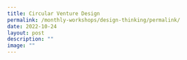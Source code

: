 ```yaml
---
title: Circular Venture Design
permalink: /monthly-workshops/design-thinking/permalink/
date: 2022-10-24
layout: post
description: ""
image: ""
---
```



